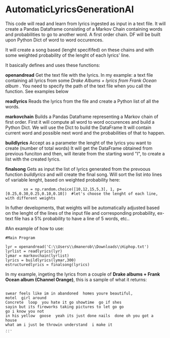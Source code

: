 # AutomaticLyricsGenerationAI

This code will read and learn from lyrics ingested as input in a text file.
It will create a Pandas Dataframe consisting of a Markov Chain containing words and probabilities to go to another word. A first order chain. DF will be built upon Python Dict of word to word occurences. 

It will create a song based (lenght specififed) on these chains and with some weighted probability of the lenght of each lyrics' line.


It basically defines and uses these functions:

**openandread**
Get the text file with the lyrics. In my example: a text file containing all lyrics from some *Drake Albums + lyrics from Frank Ocean album* . You need to specify the path of the text file when you call the function. See examples below

**readlyrics**
Reads the lyrics from the file and create a Python list of all the words.

**markovchain**
Builds a Pandas Dataframe representing a Markov chain of first order.
First it will compute all word to word occurences and build a Python Dict. We will use the Dict to build the DataFrame
It will contain current word and possible next word and the probabilities of that to happen.

**buildlyrics**
Accept as a parameter the lenght of the lyrics you want to create (number of total words)
It will get the DataFrame obtained from previous funciton and then,  will iterate from the starting word "I", to create a list 
with the created lyrics.

**finalsong**
Gets as input the list of lyrics generated from the prevoous function *buildlyrics* and will create the final song.
Will sort the list into lines of variable lenght, based on weighted probability here:
```
        xx = np.random.choice([10,12,15,5,3], 1, p=[0.25,0.30,0.25,0.10,0.10])  #let's choose the lenght of each line, with different weights
```
In futher developments, that weights will be automatically adjusted based on the lenght of the lines of the input file and corresponding 
probability, ex- text file has a 5% probability to have a line of 5 words, etc.. 

#An example of how to use:
```
#Main Program

lyr = openandread('C:\\Users\\dmanerob\\Downloads\\Hiphop.txt')
lyrlist = readlyrics(lyr)
lymar = markovchain(lyrlist)
lyrics = buildlyrics(lymar,300)
estructuredlyrics = finalsong(lyrics)
```

In my example, ingeting the lyrics from a couple of **Drake albums + Frank Ocean album (Channel Orange)**, this is a sample of what it returns:

```

swear feels like im in abandoned  homes youre beautiful, 
motel  girl around
Concrete  loop  you hate it go showtime  go if shes 
sayin but its fireworks taking pictures to let go go 
go i know you not 
in his yellow  goose  yeah its just done nails  done oh you got a house 
what am i just be throwin understand  i make it 
...
``


